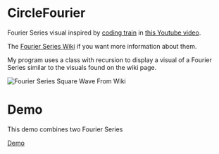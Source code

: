 # CircleFourier
Fourier Series visual inspired by [coding train](https://github.com/CodingTrain) in [this Youtube video](https://www.youtube.com/watch?v=pKyU92cza0Y).

The [Fourier Series Wiki](https://en.wikipedia.org/wiki/Fourier_series) if you want more information about them.

My program uses a class with recursion to display a visual of a Fourier Series similar to the visuals found on the wiki page.

![Fourier Series Square Wave From Wiki](https://upload.wikimedia.org/wikipedia/commons/1/1a/Fourier_series_square_wave_circles_animation.gif)

# Demo
This demo combines two Fourier Series

[Demo](https://tweety79rw.github.io/CircleFourier/)

